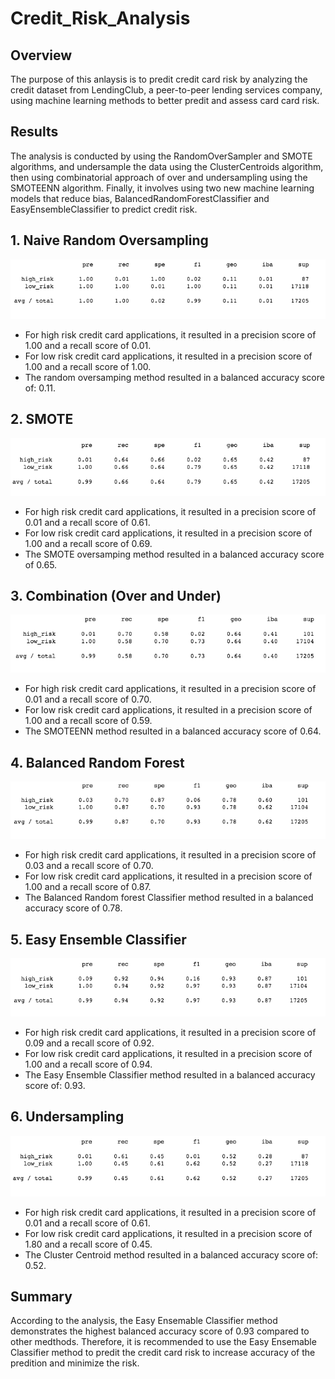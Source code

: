 # Credit_Risk_Analysis

## Overview
The purpose of this anlaysis is to predit credit card risk by analyzing the credit dataset from LendingClub, a peer-to-peer lending services company, using machine learning methods to better predit and assess card card risk.

## Results

The analysis is conducted by using the RandomOverSampler and SMOTE algorithms, and undersample the data using the ClusterCentroids algorithm, then using combinatorial approach of over and undersampling using the SMOTEENN algorithm. Finally, it involves using two new machine learning models that reduce bias, BalancedRandomForestClassifier and EasyEnsembleClassifier to predict credit risk.

 ## 1. Naive Random Oversampling

 <img src=https://github.com/reinalim/Credit_Risk_Analysis/blob/main/NaiveRandomOversampling.png>
 
 * For high risk credit card applications, it resulted in a precision score of 1.00 and a recall score of 0.01.
 * For low risk credit card applications, it resulted in a precision score of 1.00 and a recall score of 1.00.
 * The random oversamping method resulted in a balanced accuracy score of: 0.11.
 
 ## 2. SMOTE

  <img src=https://github.com/reinalim/Credit_Risk_Analysis/blob/main/SMOTEOversampling.png>
  
  * For high risk credit card applications, it resulted in a precision score of 0.01 and a recall score of 0.61.
  * For low risk credit card applications, it resulted in a precision score of 1.00 and a recall score of 0.69.
  * The SMOTE oversamping method resulted in a balanced accuracy score of 0.65.
  
 ## 3. Combination (Over and Under)
 
 <img src=https://github.com/reinalim/Credit_Risk_Analysis/blob/main/Combination(OverandUnder).png>
 
  * For high risk credit card applications, it resulted in a precision score of 0.01 and a recall score of 0.70.
  * For low risk credit card applications, it resulted in a precision score of 1.00 and a recall score of 0.59.
  * The SMOTEENN method resulted in a balanced accuracy score of 0.64.


## 4. Balanced Random Forest

 <img src=https://github.com/reinalim/Credit_Risk_Analysis/blob/main/BalancedRandomClassifier.png>
 
 * For high risk credit card applications, it resulted in a precision score of 0.03 and a recall score of 0.70.
 * For low risk credit card applications, it resulted in a precision score of 1.00 and a recall score of 0.87.
 * The Balanced Random forest Classifier method resulted in a balanced accuracy score of 0.78.
 
## 5. Easy Ensemble Classifier

 <img src=https://github.com/reinalim/Credit_Risk_Analysis/blob/main/EasyEnsemble.png>
 
 * For high risk credit card applications, it resulted in a precision score of 0.09 and a recall score of 0.92.
 * For low risk credit card applications, it resulted in a precision score of 1.00 and a recall score of 0.94.
 * The Easy Ensemble Classifier method resulted in a balanced accuracy score of: 0.93.


## 6. Undersampling

 <img src=https://github.com/reinalim/Credit_Risk_Analysis/blob/main/Undersampling.png>
 
 * For high risk credit card applications, it resulted in a precision score of 0.01 and a recall score of 0.61.
 * For low risk credit card applications, it resulted in a precision score of 1.80 and a recall score of 0.45.
 * The Cluster Centroid method resulted in a balanced accuracy score of: 0.52.

## Summary
According to the analysis, the Easy Ensemable Classifier method demonstrates the highest balanced accuracy score of 0.93 compared to other medthods. Therefore, it is recommended to use the Easy Ensemable Classifier method to predit the credit card risk to increase accuracy of the predition and minimize the risk. 
